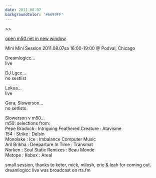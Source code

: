 ```yaml
---
date: 2011.08.07
backgroundColor: '#6699FF'
---
```


\>>

[open m50.net in new window  
](http://m50.net/)  

Mini Mini Session 2011.08.07sa 16:00-19:00 @ Podval, Chicago  

Dreamlogicc...  
live  

DJ Lgcc...  
no sestlist  

Lokua...  
live  

Gera, Slowerson...  
no setlists  

Slowerson v m50...  
m50: selections from:  
Pepe Bradock : Intriguing Feathered Creature : Atavisme  
154 : Strike : Delsin  
Monolake : Ice : Imbalance Computer Music  
Aril Brikha : Deeparture In Time : Transmat  
Norken : Soul Static Remixes : Beau Monde  
Metope : Kobox : Areal  

small session, thanks to keter, mick, milosh, eric & leah for coming out. dreamlogicc live was broadcast on rts.fm